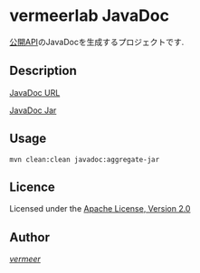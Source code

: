 # vermeerlab JavaDoc

[公開API](https://github.com/vermeerlab/maven)のJavaDocを生成するプロジェクトです.

## Description

[JavaDoc URL](https://vermeerlab.github.io/javadoc/)

[JavaDoc Jar](https://github.com/vermeerlab/javadoc/tree/master/jar)

## Usage

`mvn clean:clean javadoc:aggregate-jar`

## Licence

Licensed under the [Apache License, Version 2.0](http://www.apache.org/licenses/LICENSE-2.0)

## Author

[_vermeer_](https://twitter.com/_vermeer_)